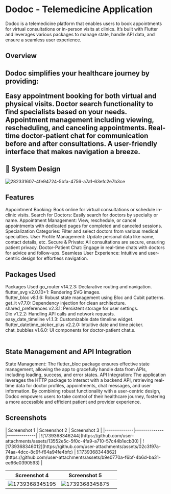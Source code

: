 <h1>Dodoc - Telemedicine Application</h1>
Dodoc is a telemedicine platform that enables users to book appointments for virtual consultations or in-person visits at clinics. It’s built with Flutter and leverages various packages to manage state, handle API data, and ensure a seamless user experience.

<h2>Overview<h2/>
Dodoc simplifies your healthcare journey by providing:

Easy appointment booking for both virtual and physical visits.
Doctor search functionality to find specialists based on your needs.
Appointment management including viewing, rescheduling, and canceling appointments.
Real-time doctor-patient chat for communication before and after consultations.
A user-friendly interface that makes navigation a breeze.

<h2>🎨 System Design</h2>

![282331607-4fe94724-5bfa-4756-a7a1-63efc2e7b3ce](https://github.com/user-attachments/assets/c2d691e5-172a-4496-974c-8149c8a1c56d)

<h2>Features</h2>
Appointment Booking: Book online for virtual consultations or schedule in-clinic visits.
Search for Doctors: Easily search for doctors by specialty or name.
Appointment Management: View, reschedule, or cancel appointments with dedicated pages for completed and canceled sessions.
Specialization Categories: Filter and select doctors from various medical specialties.
User Profile Management: Update personal data like name, contact details, etc.
Secure & Private: All consultations are secure, ensuring patient privacy.
Doctor-Patient Chat: Engage in real-time chats with doctors for advice and follow-ups.
Seamless User Experience: Intuitive and user-centric design for effortless navigation.

<h2>Packages Used</h2>
Packages Used
go_router v14.2.3: Declarative routing and navigation.<br/>
flutter_svg v2.0.10+1: Rendering SVG images.<br/>
flutter_bloc v8.1.6: Robust state management using Bloc and Cubit patterns.<br/>
get_it v7.7.0: Dependency injection for clean architecture.<br/>
shared_preferences v2.3.1: Persistent storage for user settings.<br/>
Dio v1.2.2: Handling API calls and network requests.<br/>
easy_date_timeline v1.1.3: Customizable date timeline widget.<br/>
flutter_datetime_picker_plus v2.2.0: Intuitive date and time picker.<br/>
chat_bubbles v1.6.0: UI components for doctor-patient chat.s.<br/>
<br/>
<h2>State Management and API Integration</h2>
State Management: The flutter_bloc package ensures effective state management, allowing the app to gracefully handle data from APIs, including loading, success, and error states.
API Integration: The application leverages the HTTP package to interact with a backend API, retrieving real-time data for doctor profiles, appointments, chat messages, and user information.
By combining robust functionality with a user-centric design, Dodoc empowers users to take control of their healthcare journey, fostering a more accessible and efficient patient and provider experience.
<br/>
<h2>Screenshots</h2>
| Screenshot 1 | Screenshot 2 | Screenshot 3 |
|--------------|--------------|--------------|
| ![1739368346244](https://github.com/user-attachments/assets/13552e5c-5f0c-4fa9-a710-57c44b1ecb30) | ![1739368346012](https://github.com/user-attachments/assets/02c3f97a-74aa-4dcc-8c9f-f64a94fe4bfc) | ![1739368344862](https://github.com/user-attachments/assets/b9e0770a-f6bf-4b6d-ba31-ee66e0390593) |

| Screenshot 4 | Screenshot 5 |              |
|--------------|--------------|--------------|
| ![1739368345195](https://github.com/user-attachments/assets/3d09018d-e1c7-4fde-b845-b2d017a8d32c) | ![1739368345875](https://github.com/user-attachments/assets/4928e07c-c38f-4558-8a0d-77f131ed2ab5) |              |



